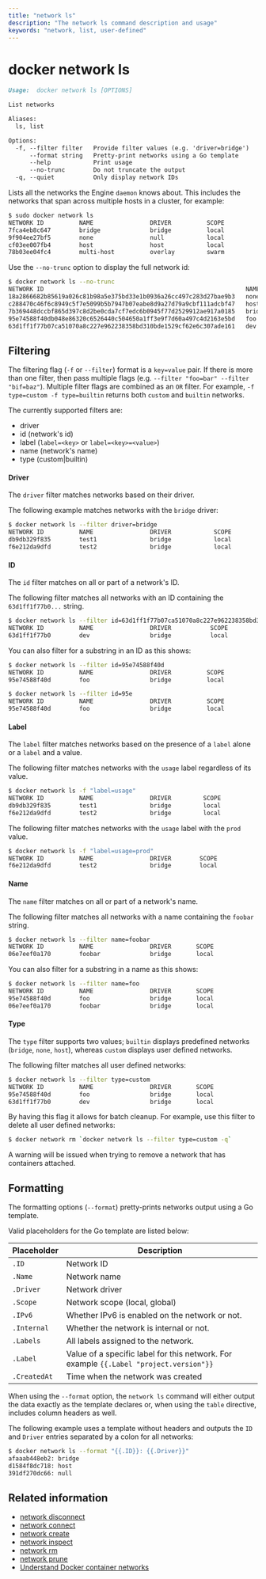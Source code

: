 ```yaml
---
title: "network ls"
description: "The network ls command description and usage"
keywords: "network, list, user-defined"
---
```


<!-- This file is maintained within the docker/docker Github
     repository at https://github.com/docker/docker/. Make all
     pull requests against that repo. If you see this file in
     another repository, consider it read-only there, as it will
     periodically be overwritten by the definitive file. Pull
     requests which include edits to this file in other repositories
     will be rejected.
-->

# docker network ls

```markdown
Usage:  docker network ls [OPTIONS]

List networks

Aliases:
  ls, list

Options:
  -f, --filter filter   Provide filter values (e.g. 'driver=bridge')
      --format string   Pretty-print networks using a Go template
      --help            Print usage
      --no-trunc        Do not truncate the output
  -q, --quiet           Only display network IDs
```

Lists all the networks the Engine `daemon` knows about. This includes the
networks that span across multiple hosts in a cluster, for example:

```bash
$ sudo docker network ls
NETWORK ID          NAME                DRIVER          SCOPE
7fca4eb8c647        bridge              bridge          local
9f904ee27bf5        none                null            local
cf03ee007fb4        host                host            local
78b03ee04fc4        multi-host          overlay         swarm
```

Use the `--no-trunc` option to display the full network id:

```bash
$ docker network ls --no-trunc
NETWORK ID                                                         NAME                DRIVER           SCOPE
18a2866682b85619a026c81b98a5e375bd33e1b0936a26cc497c283d27bae9b3   none                null             local
c288470c46f6c8949c5f7e5099b5b7947b07eabe8d9a27d79a9cbf111adcbf47   host                host             local
7b369448dccbf865d397c8d2be0cda7cf7edc6b0945f77d2529912ae917a0185   bridge              bridge           local
95e74588f40db048e86320c6526440c504650a1ff3e9f7d60a497c4d2163e5bd   foo                 bridge           local
63d1ff1f77b07ca51070a8c227e962238358bd310bde1529cf62e6c307ade161   dev                 bridge           local
```

## Filtering

The filtering flag (`-f` or `--filter`) format is a `key=value` pair. If there
is more than one filter, then pass multiple flags (e.g. `--filter "foo=bar" --filter "bif=baz"`).
Multiple filter flags are combined as an `OR` filter. For example,
`-f type=custom -f type=builtin` returns both `custom` and `builtin` networks.

The currently supported filters are:

* driver
* id (network's id)
* label (`label=<key>` or `label=<key>=<value>`)
* name (network's name)
* type (custom|builtin)

#### Driver

The `driver` filter matches networks based on their driver.

The following example matches networks with the `bridge` driver:

```bash
$ docker network ls --filter driver=bridge
NETWORK ID          NAME                DRIVER            SCOPE
db9db329f835        test1               bridge            local
f6e212da9dfd        test2               bridge            local
```

#### ID

The `id` filter matches on all or part of a network's ID.

The following filter matches all networks with an ID containing the
`63d1ff1f77b0...` string.

```bash
$ docker network ls --filter id=63d1ff1f77b07ca51070a8c227e962238358bd310bde1529cf62e6c307ade161
NETWORK ID          NAME                DRIVER           SCOPE
63d1ff1f77b0        dev                 bridge           local
```

You can also filter for a substring in an ID as this shows:

```bash
$ docker network ls --filter id=95e74588f40d
NETWORK ID          NAME                DRIVER          SCOPE
95e74588f40d        foo                 bridge          local

$ docker network ls --filter id=95e
NETWORK ID          NAME                DRIVER          SCOPE
95e74588f40d        foo                 bridge          local
```

#### Label

The `label` filter matches networks based on the presence of a `label` alone or a `label` and a
value.

The following filter matches networks with the `usage` label regardless of its value.

```bash
$ docker network ls -f "label=usage"
NETWORK ID          NAME                DRIVER         SCOPE
db9db329f835        test1               bridge         local
f6e212da9dfd        test2               bridge         local
```

The following filter matches networks with the `usage` label with the `prod` value.

```bash
$ docker network ls -f "label=usage=prod"
NETWORK ID          NAME                DRIVER        SCOPE
f6e212da9dfd        test2               bridge        local
```

#### Name

The `name` filter matches on all or part of a network's name.

The following filter matches all networks with a name containing the `foobar` string.

```bash
$ docker network ls --filter name=foobar
NETWORK ID          NAME                DRIVER       SCOPE
06e7eef0a170        foobar              bridge       local
```

You can also filter for a substring in a name as this shows:

```bash
$ docker network ls --filter name=foo
NETWORK ID          NAME                DRIVER       SCOPE
95e74588f40d        foo                 bridge       local
06e7eef0a170        foobar              bridge       local
```

#### Type

The `type` filter supports two values; `builtin` displays predefined networks
(`bridge`, `none`, `host`), whereas `custom` displays user defined networks.

The following filter matches all user defined networks:

```bash
$ docker network ls --filter type=custom
NETWORK ID          NAME                DRIVER       SCOPE
95e74588f40d        foo                 bridge       local  
63d1ff1f77b0        dev                 bridge       local
```

By having this flag it allows for batch cleanup. For example, use this filter
to delete all user defined networks:

```bash
$ docker network rm `docker network ls --filter type=custom -q`
```

A warning will be issued when trying to remove a network that has containers
attached.

## Formatting

The formatting options (`--format`) pretty-prints networks output
using a Go template.

Valid placeholders for the Go template are listed below:

Placeholder  | Description
-------------|------------------------------------------------------------------------------------------
`.ID`        | Network ID
`.Name`      | Network name
`.Driver`    | Network driver
`.Scope`     | Network scope (local, global)
`.IPv6`      | Whether IPv6 is enabled on the network or not.
`.Internal`  | Whether the network is internal or not.
`.Labels`    | All labels assigned to the network.
`.Label`     | Value of a specific label for this network. For example `{{.Label "project.version"}}`
`.CreatedAt` | Time when the network was created

When using the `--format` option, the `network ls` command will either
output the data exactly as the template declares or, when using the
`table` directive, includes column headers as well.

The following example uses a template without headers and outputs the
`ID` and `Driver` entries separated by a colon for all networks:

```bash
$ docker network ls --format "{{.ID}}: {{.Driver}}"
afaaab448eb2: bridge
d1584f8dc718: host
391df270dc66: null
```

## Related information

* [network disconnect ](network_disconnect.md)
* [network connect](network_connect.md)
* [network create](network_create.md)
* [network inspect](network_inspect.md)
* [network rm](network_rm.md)
* [network prune](network_prune.md)
* [Understand Docker container networks](https://docs.docker.com/engine/userguide/networking/)
